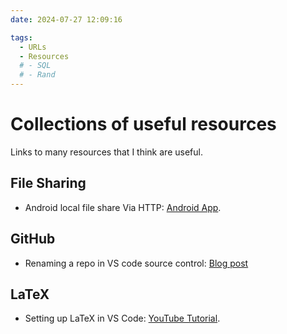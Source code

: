 ```yaml
---
date: 2024-07-27 12:09:16

tags:
  - URLs
  - Resources
  # - SQL
  # - Rand
---
```



# Collections of useful resources

Links to many resources that I think are useful.


## File Sharing
* Android local file share Via HTTP: [Android App](https://play.google.com/store/apps/details?id=com.phlox.simpleserver&hl=en).

## GitHub
* Renaming a repo in VS code source control: [Blog post](https://mahdi-moosa.github.io/blog/2024/06/22/changing-github-remote-link/) 

<!-- more -->

## LaTeX
* Setting up LaTeX in VS Code: [YouTube Tutorial](https://www.youtube.com/watch?v=triTgcyF_IA).
